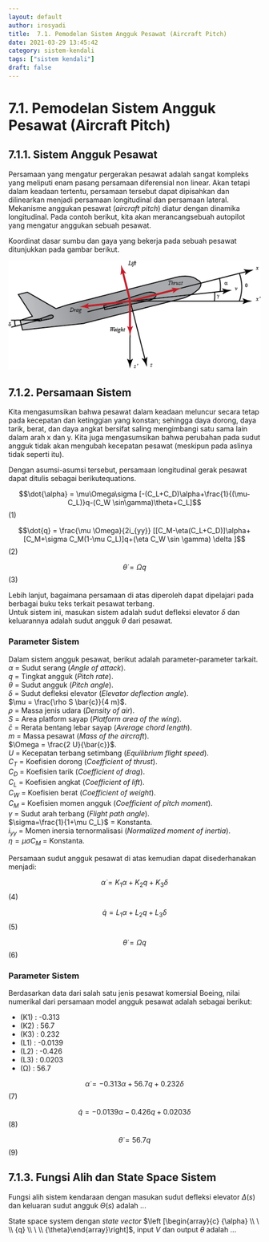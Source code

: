 ```yaml
---
layout: default
author: irosyadi
title:  7.1. Pemodelan Sistem Angguk Pesawat (Aircraft Pitch)
date: 2021-03-29 13:45:42
category: sistem-kendali
tags: ["sistem kendali"]
draft: false
---
```


# 7.1. Pemodelan Sistem Angguk Pesawat (Aircraft Pitch)

## 7.1.1. Sistem Angguk Pesawat

Persamaan yang mengatur pergerakan pesawat adalah sangat kompleks yang meliputi enam pasang persamaan diferensial non linear. Akan tetapi dalam keadaan tertentu, persamaan tersebut dapat dipisahkan dan dilinearkan menjadi persamaan longitudinal dan persamaan lateral. Mekanisme anggukan pesawat (*aircraft pitch*) diatur dengan dinamika longitudinal. Pada contoh berikut, kita akan merancangsebuah autopilot yang mengatur anggukan sebuah pesawat.

Koordinat dasar sumbu dan gaya yang bekerja pada sebuah pesawat ditunjukkan pada gambar berikut.

![Sistem Pesawat](https://raw.githubusercontent.com/irosyadi/vnote.image/master/1617095342_20210330160853818_7698.png)

## 7.1.2. Persamaan Sistem

Kita mengasumsikan bahwa pesawat dalam keadaan meluncur secara tetap pada kecepatan dan ketinggian yang konstan; sehingga daya dorong, daya tarik, berat, dan daya angkat bersifat saling mengimbangi satu sama lain dalam arah x dan y. Kita juga mengasumsikan bahwa perubahan pada sudut angguk tidak akan mengubah kecepatan pesawat (meskipun pada aslinya tidak seperti itu). 

Dengan asumsi-asumsi tersebut, persamaan longitudinal gerak pesawat dapat ditulis sebagai berikutequations.

$$\dot{\alpha} = \mu\Omega\sigma [-(C_L+C_D)\alpha+\frac{1}{(\mu-C_L)}q-(C_W \sin\gamma)\theta+C_L]$$ (1)  

$$\dot{q} = \frac{\mu \Omega}{2i_{yy}} [[C_M-\eta(C_L+C_D)]\alpha+[C_M+\sigma C_M(1-\mu C_L)]q+(\eta C_W \sin \gamma) \delta ]$$ (2)  

$$\dot\theta = \Omega q$$ (3)  

Lebih lanjut, bagaimana persamaan di atas diperoleh dapat dipelajari pada berbagai buku teks terkait pesawat terbang.  
Untuk sistem ini, masukan sistem adalah sudut defleksi elevator $\delta$ dan keluarannya adalah sudut angguk $\theta$ dari pesawat.

### Parameter Sistem

Dalam sistem angguk pesawat, berikut adalah parameter-parameter tarkait.  
$\alpha$ = Sudut serang (*Angle of attack*).  
$q$ = Tingkat angguk (*Pitch rate*).  
$\theta$ = Sudut angguk (*Pitch angle*).  
$\delta$ = Sudut defleksi elevator (*Elevator deflection angle*).  
$\mu = \frac{\rho S \bar{c}}{4 m}$.  
$\rho$ = Massa jenis udara (*Density of air*).  
$S$ = Area platform sayap (*Platform area of the wing*).  
$\bar{c}$ = Rerata bentang lebar sayap (*Average chord length*).  
$m$ = Massa pesawat (*Mass of the aircraft*).  
$\Omega = \frac{2 U}{\bar{c}}$.  
$U$ = Kecepatan terbang setimbang (*Equilibrium flight speed*).  
$C_T$ = Koefisien dorong (*Coefficient of thrust*).  
$C_D$ = Koefisien tarik (*Coefficient of drag*).  
$C_L$ = Koefisien angkat (*Coefficient of lift*).  
$C_W$ = Koefisien berat (*Coefficient of weight*).  
$C_M$ = Koefisien momen angguk (*Coefficient of pitch moment*).  
$\gamma$ = Sudut arah terbang (*Flight path angle*).  
$\sigma=\frac{1}{1+\mu C_L}$ = Konstanta.  
$i_{yy}$ = Momen inersia ternormalisasi (*Normalized moment of inertia*).  
$\eta=\mu \sigma C_M$ = Konstanta.  


Persamaan sudut angguk pesawat di atas kemudian dapat disederhanakan menjadi:  

$$\dot\alpha = K_1\alpha+K_2q+K_3\delta$$ (4)  

$$\dot q = L_1\alpha+L_2q+L_3\delta$$ (5)  

$$\dot\theta = \Omega q$$ (6)  

### Parameter Sistem

Berdasarkan data dari salah satu jenis pesawat komersial Boeing, nilai numerikal dari persamaan model angguk pesawat adalah sebagai berikut:  

- (K1) : -0.313
- (K2) : 56.7
- (K3) : 0.232
- (L1) : -0.0139
- (L2) : -0.426
- (L3) : 0.0203
- (Ω) : 56.7

$$\dot\alpha = -0.313\alpha+56.7q+0.232\delta$$ (7)  

$$\dot q = -0.0139\alpha-0.426q+0.0203\delta$$ (8)  

$$\dot\theta = 56.7q$$ (9)  

## 7.1.3. Fungsi Alih dan State Space Sistem

Fungsi alih sistem kendaraan dengan masukan sudut defleksi elevator  $\Delta(s)$ dan keluaran sudut angguk ${\Theta}(s)$  adalah ...  


State space system dengan *state vector*  $\left [\begin{array}{c} {\alpha} \\ \ \\ {q} \\ \ \\ {\theta}\end{array}\right]$,  input $V$ dan output $\theta$ adalah ...  